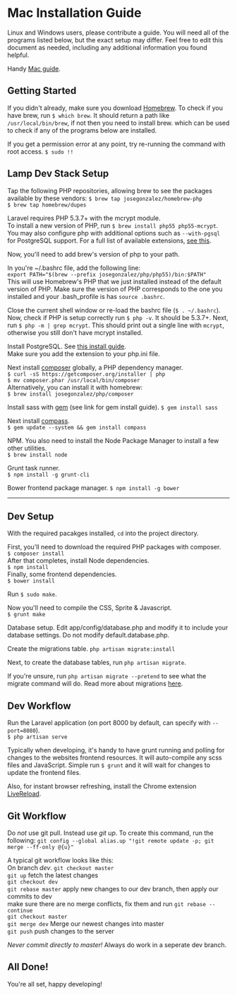 # Mac Installation Guide

Linux and Windows users, please contribute a guide. You will need all of the programs listed below, but the exact setup may differ. Feel free to edit this document as needed, including any additional information you found helpful.

Handy [Mac guide](http://www.createdbypete.com/articles/php-54-development-on-os-x-with-mysql-and-laravel-4/).

## Getting Started

If you didn't already, make sure you download [Homebrew](http://brew.sh/).
To check if you have brew, run `$ which brew`. It should return a path like `/usr/local/bin/brew`, if not then you need to install brew. which can be used to check if any of the programs below are installed.

If you get a permission error at any point, try re-running the command with root access. 
`$ sudo !!`

## Lamp Dev Stack Setup

Tap the following PHP repositories, allowing brew to see the packages available by these vendors: 
`$ brew tap josegonzalez/homebrew-php`  
`$ brew tap homebrew/dupes`

Laravel requires PHP 5.3.7+ with the mcrypt module.  
To install a new version of PHP, run `$ brew install php55 php55-mcrypt`.  
You may also configure php with additional options such as `--with-pgsql` for PostgreSQL support.
For a full list of available extensions, [see this](http://justinhileman.info/article/reinstalling-php-on-mac-os-x/#but-wait-theres-more).

Now, you'll need to add brew's version of php to your path.

In you're ~/.bashrc file, add the following line:  
`export PATH="$(brew --prefix josegonzalez/php/php55)/bin:$PATH"`  
This will use Homebrew's PHP that we just installed instead of the default version of PHP. Make sure the version of PHP corresponds to the one you installed and your .bash_profile is has `source .bashrc`.

Close the current shell window or re-load the bashrc file (`$ . ~/.bashrc`). Now, check if PHP is setup correctly run `$ php -v`. It should be 5.3.7+. Next, run `$ php -m | grep mcrypt`. This should print out a single line with `mcrypt`, otherwise you still don't have mcrypt installed.

Install PostgreSQL. See [this install guide](http://stackoverflow.com/questions/61747/installing-pdo-drivers-for-postgresql-on-mac-using-zend-for-eclipse).  
Make sure you add the extension to your php.ini file.

Next install [composer](https://getcomposer.org/doc/00-intro.md#globally) globally, a PHP dependency manager.  
`$ curl -sS https://getcomposer.org/installer | php`  
`$ mv composer.phar /usr/local/bin/composer`  
Alternatively, you can install it with homebrew:  
`$ brew install josegonzalez/php/composer`

Install sass with [gem](http://rubygems.org/pages/download) (see link for gem install guide). `$ gem install sass`

Next install [compass](http://compass-style.org/install/).  
`$ gem update --system && gem install compass`

NPM. You also need to install the Node Package Manager to install a few other utilities.  
`$ brew install node`

Grunt task runner.  
`$ npm install -g grunt-cli`

Bower frontend package manager.
`$ npm install -g bower`

------

## Dev Setup

With the required pacakges installed, `cd` into the project directory.

First, you'll need to download the required PHP packages with composer.  
`$ composer install`  
After that completes, install Node dependencies.  
`$ npm install`  
Finally, some frontend dependencies.  
`$ bower install`

Run `$ sudo make`.

Now you'll need to compile the CSS, Sprite & Javascript.  
`$ grunt make`

Database setup. Edit app/config/database.php and modify it to include your database settings. Do not modify default.database.php.

Create the migrations table. `php artisan migrate:install`

Next, to create the database tables, run `php artisan migrate`.

If you're unsure, run `php artisan migrate --pretend` to see what the migrate command will do. Read more about migrations [here](http://daylerees.com/codebright/migrations).

## Dev Workflow

Run the Laravel application (on port 8000 by default, can specify with `--port=8080`).  
`$ php artisan serve`

Typically when developing, it's handy to have grunt running and polling for changes to the websites frontend resources. It will auto-compile any scss files and JavaScript. Simple run `$ grunt` and it will wait for changes to update the frontend files.

Also, for instant browser refreshing, install the Chrome extension [LiveReload](https://chrome.google.com/webstore/detail/livereload/jnihajbhpnppcggbcgedagnkighmdlei?hl=en).

## Git Workflow

Do *not* use git pull. Instead use *git up*. To create this command, run the following: `git config --global alias.up "!git remote update -p; git merge --ff-only @{u}"`

A typical git workflow looks like this:  
On branch *dev*. 
`git checkout master`  
`git up` fetch the latest changes  
`git checkout dev`  
`git rebase master` apply new changes to our dev branch, then apply our commits to dev  
make sure there are no merge conflicts, fix them and run `git rebase --continue`  
`git checkout master`  
`git merge dev` Merge our newest changes into master  
`git push` push changes to the server  

*Never commit directly to master!* Always do work in a seperate dev branch.

## All Done!

You're all set, happy developing!
